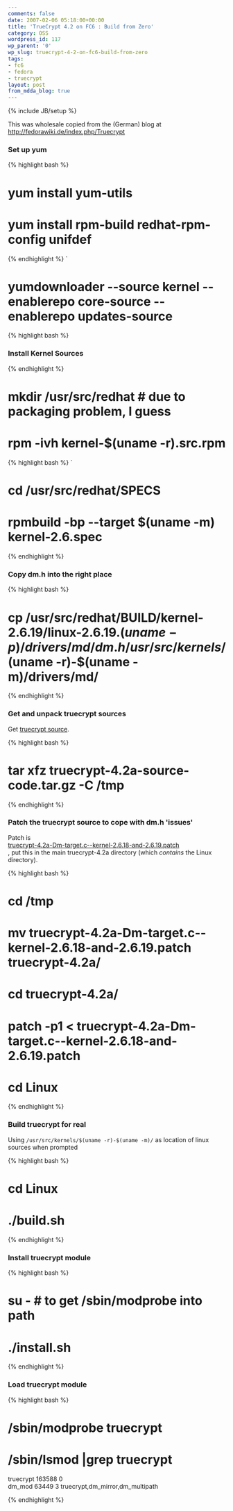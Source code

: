 ```yaml
---
comments: false
date: 2007-02-06 05:18:00+00:00
title: 'TrueCrypt 4.2 on FC6 : Build from Zero'
category: OSS
wordpress_id: 117
wp_parent: '0'
wp_slug: truecrypt-4-2-on-fc6-build-from-zero
tags:
- fc6
- fedora
- truecrypt
layout: post
from_mdda_blog: true
---
```

{% include JB/setup %}


This was wholesale copied from the (German) blog at http://fedorawiki.de/index.php/Truecrypt  
  


### Set up yum

  

{% highlight bash %}
# yum install yum-utils  
# yum install rpm-build redhat-rpm-config unifdef  

{% endhighlight %}
`  
# yumdownloader --source kernel --enablerepo core-source --enablerepo updates-source  

{% highlight bash %}
### Install Kernel Sources

  

{% endhighlight %}
# mkdir /usr/src/redhat # due to packaging problem, I guess  
# rpm -ivh kernel-$(uname -r).src.rpm  

{% highlight bash %}
`  
# cd /usr/src/redhat/SPECS  
# rpmbuild -bp --target $(uname -m) kernel-2.6.spec  

{% endhighlight %}
### Copy dm.h into the right place

  

{% highlight bash %}
# cp /usr/src/redhat/BUILD/kernel-2.6.19/linux-2.6.19.$(uname -p)/drivers/md/dm.h  /usr/src/kernels/$(uname -r)-$(uname -m)/drivers/md/  

{% endhighlight %}
### Get and unpack truecrypt sources

  
Get [truecrypt source](http://www.truecrypt.org/downloads.php).  

{% highlight bash %}
# tar xfz truecrypt-4.2a-source-code.tar.gz -C /tmp  

{% endhighlight %}
### Patch the truecrypt source to cope with dm.h 'issues'

  
Patch is [  
truecrypt-4.2a-Dm-target.c--kernel-2.6.18-and-2.6.19.patch  
](http://cante.net/~jaalto/tmp/bug/truecrypt/truecrypt-4.2a-Dm-target.c--kernel-2.6.18-and-2.6.19.patch), put this in the main truecrypt-4.2a directory (which _contains_ the Linux directory).  

{% highlight bash %}
# cd /tmp  
# mv truecrypt-4.2a-Dm-target.c--kernel-2.6.18-and-2.6.19.patch truecrypt-4.2a/  
# cd truecrypt-4.2a/  
# patch -p1 < truecrypt-4.2a-Dm-target.c--kernel-2.6.18-and-2.6.19.patch  
# cd Linux  

{% endhighlight %}
### Build truecrypt for real

  
Using `/usr/src/kernels/$(uname -r)-$(uname -m)/` as location of linux sources when prompted  

{% highlight bash %}
# cd Linux  
# ./build.sh  

{% endhighlight %}
### Install truecrypt module

  

{% highlight bash %}
# su - # to get /sbin/modprobe into path  
# ./install.sh  

{% endhighlight %}
### Load truecrypt module

  

{% highlight bash %}
# /sbin/modprobe truecrypt  
  
# /sbin/lsmod |grep truecrypt  
truecrypt             163588  0   
dm_mod                 63449  3 truecrypt,dm_mirror,dm_multipath  

{% endhighlight %}
